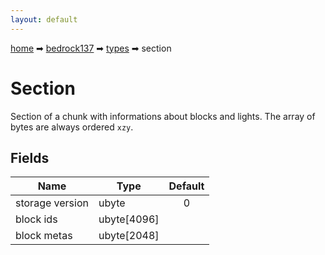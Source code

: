 ```yaml
---
layout: default
---
```


[home](/) ➡ [bedrock137](/protocol/bedrock137) ➡ [types](/protocol/bedrock137/types) ➡ section

# Section

Section of a chunk with informations about blocks and lights. The array of bytes are always ordered `xzy`.

## Fields

Name | Type | Default
---|---|:---:
storage version | ubyte | 0
block ids | ubyte[4096] | 
block metas | ubyte[2048] | 

